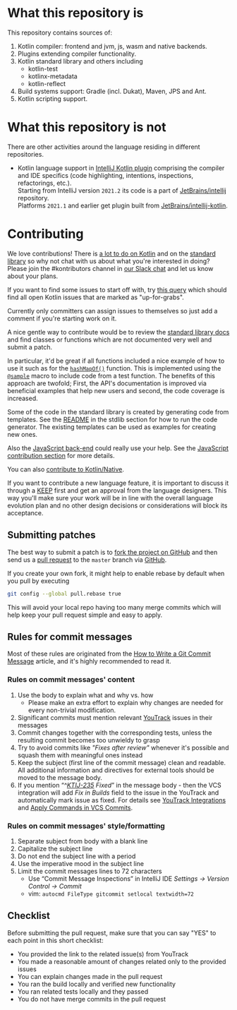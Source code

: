 # What this repository is

This repository contains sources of:
1. Kotlin compiler: frontend and jvm, js, wasm and native backends.
2. Plugins extending compiler functionality.
3. Kotlin standard library and others including
    * kotlin-test
    * kotlinx-metadata
    * kotlin-reflect 
4. Build systems support: Gradle (incl. Dukat), Maven, JPS and Ant. 
5. Kotlin scripting support.

# What this repository is not

There are other activities around the language residing in different repositories.

* Kotlin language support in [IntelliJ Kotlin plugin](https://plugins.jetbrains.com/plugin/6954-kotlin) comprising the compiler and IDE specifics (code highlighting,
intentions, inspections, refactorings, etc.).\
Starting from IntelliJ version `2021.2` its code is a part of
[JetBrains/intellij](https://github.com/JetBrains/intellij-community) repository.\
Platforms `2021.1` and earlier get plugin built from [JetBrains/intellij-kotlin](https://github.com/JetBrains/intellij-kotlin).

# Contributing

We love contributions! There is [a lot to do on Kotlin](https://youtrack.jetbrains.com/issues/KT) and on the
[standard library](https://youtrack.jetbrains.com/issues/KT?q=%23Kotlin%20%23Unresolved%20and%20(links:%20KT-2554,%20KT-4089%20or%20%23Libraries)) so why not chat with us
about what you're interested in doing? Please join the #kontributors channel in [our Slack chat](http://slack.kotlinlang.org/)
and let us know about your plans.

If you want to find some issues to start off with, try [this query](https://youtrack.jetbrains.com/issues/KT?q=tag:%20%7BUp%20For%20Grabs%7D%20and%20State:%20Open) which should find all open Kotlin issues that are marked as "up-for-grabs".

Currently only committers can assign issues to themselves so just add a comment if you're starting work on it.

A nice gentle way to contribute would be to review the [standard library docs](https://kotlinlang.org/api/latest/jvm/stdlib/index.html)
and find classes or functions which are not documented very well and submit a patch.

In particular, it'd be great if all functions included a nice example of how to use it such as for the
[`hashMapOf()`](https://kotlinlang.org/api/latest/jvm/stdlib/kotlin.collections/hash-map-of.html) function.
This is implemented using the [`@sample`](https://github.com/JetBrains/kotlin/blob/1.1.0/libraries/stdlib/src/kotlin/collections/Maps.kt#L91)
macro to include code from a test function. The benefits of this approach are twofold; First, the API's documentation is improved via beneficial examples that help new users and second, the code coverage is increased.

Some of the code in the standard library is created by generating code from templates. See the [README](/libraries/stdlib/ReadMe.md) in the stdlib section for how to run the code generator. The existing templates can be used as examples for creating new ones.

Also the [JavaScript back-end](https://github.com/JetBrains/kotlin/blob/master/js/ReadMe.md) could really use your help. See the [JavaScript contribution section](https://github.com/JetBrains/kotlin/blob/master/js/ReadMe.md) for more details.

You can also [contribute to Kotlin/Native](/kotlin-native/README.md).

If you want to contribute a new language feature, it is important to discuss it through a [KEEP](https://github.com/Kotlin/KEEP) first and get an approval from the language designers. This way you'll make sure your work will be in line with the overall language evolution plan and no other design decisions or considerations will block its acceptance.

## Submitting patches

The best way to submit a patch is to [fork the project on GitHub](https://help.github.com/articles/fork-a-repo/) and then send us a
[pull request](https://help.github.com/articles/creating-a-pull-request/) to the `master` branch via [GitHub](https://github.com).

If you create your own fork, it might help to enable rebase by default
when you pull by executing
``` bash
git config --global pull.rebase true
```
This will avoid your local repo having too many merge commits
which will help keep your pull request simple and easy to apply.

## Rules for commit messages

Most of these rules are originated from the [How to Write a Git Commit Message](https://chris.beams.io/posts/git-commit/) 
article, and it's highly recommended to read it.

### Rules on commit messages' content

1. Use the body to explain what and why vs. how
   * Please make an extra effort to explain why changes are needed for every non-trivial modification.
2. Significant commits must mention relevant [YouTrack](https://youtrack.jetbrains.com/issues/KT) issues in their messages
3. Commit changes together with the corresponding tests, unless the resulting commit becomes too unwieldy to grasp
4. Try to avoid commits like *"Fixes after review"* whenever it's possible and squash them with meaningful ones instead
5. Keep the subject (first line of the commit message) clean and readable. All additional information and directives for external tools 
should be moved to the message body.
6. If you mention “*^[KTIJ-235](https://youtrack.jetbrains.com/issue/KTIJ-235) Fixed*” in the message body - then the VCS integration will 
add *Fix in Builds* field to the issue in the YouTrack and automatically mark issue as fixed. For details see 
[YouTrack Integrations](https://www.jetbrains.com/youtrack/features/integrations.html) and 
[Apply Commands in VCS Commits](https://www.jetbrains.com/help/youtrack/server/Apply-Commands-in-VCS-Commits.html).

### Rules on commit messages' style/formatting

1. Separate subject from body with a blank line
2. Capitalize the subject line
3. Do not end the subject line with a period
4. Use the imperative mood in the subject line
5. Limit the commit messages lines to 72 characters
   * Use “Commit Message Inspections” in IntelliJ IDE *Settings -> Version Control -> Commit*
   * vim: ```autocmd FileType gitcommit setlocal textwidth=72```

## Checklist

Before submitting the pull request, make sure that you can say "YES" to each point in this short checklist:

  - You provided the link to the related issue(s) from YouTrack
  - You made a reasonable amount of changes related only to the provided issues
  - You can explain changes made in the pull request
  - You ran the build locally and verified new functionality
  - You ran related tests locally and they passed
  - You do not have merge commits in the pull request
